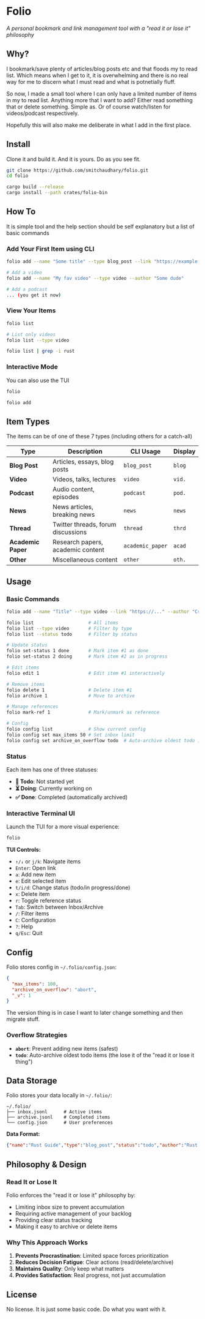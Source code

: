 # Folio

*A personal bookmark and link management tool with a "read it or lose it" philosophy*

## Why?

I bookmark/save plenty of articles/blog posts etc and that floods my to read list. Which means when I get to it, it is overwhelming and there is no real way for me to discern what I must read and what is potnetially fluff.

So now, I made a small tool where I can only have a limited number of items in my to read list. Anything more that I want to add? Either read something that or delete something. Simple as. Or of course watch/listen for videos/podcast respectively.

Hopefully this will also make me deliberate in what I add in the first place.

## Install

Clone it and build it. And it is yours. Do as you see fit.

```bash
git clone https://github.com/smitchaudhary/folio.git
cd folio

cargo build --release
cargo install --path crates/folio-bin
```

## How To

It is simple tool and the help section should be self explanatory but a list of basic commands

### Add Your First Item using CLI
```bash
folio add --name "Some title" --type blog_post --link "https://example.com/blog_1"

# Add a video
folio add --name "My fav video" --type video --author "Some dude"

# Add a podcast
... (you get it now)
```

### View Your Items
```bash
folio list

# List only videos
folio list --type video

folio list | grep -i rust
```

### Interactive Mode

You can also use the TUI

```bash
folio

folio add
```

## Item Types

The items can be of one of these 7 types (including others for a catch-all)

| Type | Description | CLI Usage | Display |
|------|-------------|-----------|---------|
| **Blog Post** | Articles, essays, blog posts | `blog_post` | `blog` |
| **Video** | Videos, talks, lectures | `video` | `vid.` |
| **Podcast** | Audio content, episodes | `podcast` | `pod.` |
| **News** | News articles, breaking news | `news` | `news` |
| **Thread** | Twitter threads, forum discussions | `thread` | `thrd` |
| **Academic Paper** | Research papers, academic content | `academic_paper` | `acad` |
| **Other** | Miscellaneous content | `other` | `oth.` |

## Usage

### Basic Commands

```bash
folio add --name "Title" --type video --link "https://..." --author "Creator"

folio list                    # All items
folio list --type video       # Filter by type
folio list --status todo      # Filter by status

# Update status
folio set-status 1 done       # Mark item #1 as done
folio set-status 2 doing      # Mark item #2 as in progress

# Edit items
folio edit 1                  # Edit item #1 interactively

# Remove items
folio delete 1                # Delete item #1
folio archive 1               # Move to archive

# Manage references
folio mark-ref 1              # Mark/unmark as reference

# Config
folio config list             # Show current config
folio config set max_items 50 # Set inbox limit
folio config set archive_on_overflow todo  # Auto-archive oldest todo items
```

### Status

Each item has one of three statuses:
- **📝 Todo**: Not started yet
- **⏳ Doing**: Currently working on
- **✅ Done**: Completed (automatically archived)

### Interactive Terminal UI

Launch the TUI for a more visual experience:
```bash
folio
```

**TUI Controls:**
- `↑/↓` or `j/k`: Navigate items
- `Enter`: Open link
- `a`: Add new item
- `e`: Edit selected item
- `t/i/d`: Change status (todo/in progress/done)
- `x`: Delete item
- `r`: Toggle reference status
- `Tab`: Switch between Inbox/Archive
- `/`: Filter items
- `C`: Configuration
- `?`: Help
- `q/Esc`: Quit

## Config

Folio stores config in `~/.folio/config.json`:

```json
{
  "max_items": 100,
  "archive_on_overflow": "abort",
  "_v": 1
}
```

The version thing is in case I want to later change something and then migrate stuff.

### Overflow Strategies

- **`abort`**: Prevent adding new items (safest)
- **`todo`**: Auto-archive oldest todo items (the lose it of the "read it or lose it thing")

## Data Storage

Folio stores your data locally in `~/.folio/`:

```
~/.folio/
├── inbox.jsonl      # Active items
├── archive.jsonl    # Completed items
└── config.json      # User preferences
```

**Data Format:**
```json
{"name":"Rust Guide","type":"blog_post","status":"todo","author":"Rust Team","link":"https://...","added_at":"2024-01-01T00:00:00Z","version":1}
```

## Philosophy & Design

### Read It or Lose It
Folio enforces the "read it or lose it" philosophy by:
- Limiting inbox size to prevent accumulation
- Requiring active management of your backlog
- Providing clear status tracking
- Making it easy to archive or delete items

### Why This Approach Works
1. **Prevents Procrastination**: Limited space forces prioritization
2. **Reduces Decision Fatigue**: Clear actions (read/delete/archive)
3. **Maintains Quality**: Only keep what matters
4. **Provides Satisfaction**: Real progress, not just accumulation

## License

No license. It is just some basic code. Do what you want with it.
